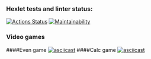 ### Hexlet tests and linter status:
[![Actions Status](https://github.com/vvichgirl/java-project-61/actions/workflows/hexlet-check.yml/badge.svg)](https://github.com/vvichgirl/java-project-61/actions)
[![Maintainability](https://api.codeclimate.com/v1/badges/d5a04ebee6ca283e6fe1/maintainability)](https://codeclimate.com/github/vvichgirl/java-project-61/maintainability)

### Video games
####Even game
[![asciicast](https://asciinema.org/a/qcNC6Uog5L8HAbFG1pTyK5ePf.svg)](https://asciinema.org/a/qcNC6Uog5L8HAbFG1pTyK5ePf)
####Calc game
[![asciicast](https://asciinema.org/a/QSEVr71xoC3vuJBpO3O7AVm8v.svg)](https://asciinema.org/a/QSEVr71xoC3vuJBpO3O7AVm8v)
